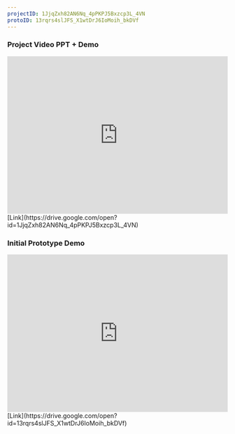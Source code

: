 ```yaml
---
projectID: 1JjqZxh82AN6Nq_4pPKPJ5Bxzcp3L_4VN
protoID: 13rqrs4slJFS_X1wtDrJ6IoMoih_bkDVf
---
```


### Project Video PPT + Demo
<div class="embed-container"><iframe src="https://drive.google.com/file/d/1JjqZxh82AN6Nq_4pPKPJ5Bxzcp3L_4VN/preview" frameborder="0" allowfullscreen="" width="100%" height="360"></iframe></div>
[Link](https://drive.google.com/open?id=1JjqZxh82AN6Nq_4pPKPJ5Bxzcp3L_4VN)

### Initial Prototype Demo
<div class="embed-container"><iframe src="https://drive.google.com/file/d/13rqrs4slJFS_X1wtDrJ6IoMoih_bkDVf/preview" frameborder="0" allowfullscreen="" width="100%" height="360"></iframe></div>
[Link](https://drive.google.com/open?id=13rqrs4slJFS_X1wtDrJ6IoMoih_bkDVf)
